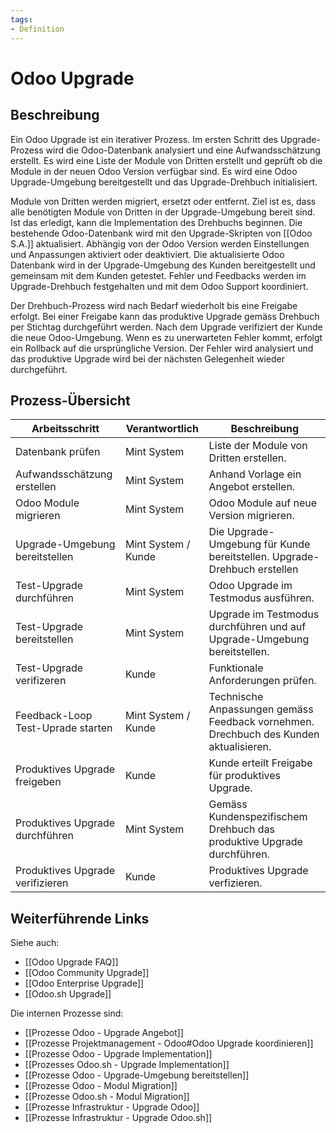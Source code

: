 ```yaml
---
tags:
- Definition
---
```

# Odoo Upgrade

## Beschreibung

Ein Odoo Upgrade ist ein iterativer Prozess. Im ersten Schritt des Upgrade-Prozess wird die Odoo-Datenbank analysiert und eine Aufwandsschätzung erstellt. Es wird eine Liste der Module von Dritten erstellt und geprüft ob die Module in der neuen Odoo Version verfügbar sind. Es wird eine Odoo Upgrade-Umgebung bereitgestellt und das Upgrade-Drehbuch initialisiert.

Module von Dritten werden migriert, ersetzt oder entfernt. Ziel ist es, dass alle benötigten Module von Dritten in der Upgrade-Umgebung bereit sind. Ist das erledigt, kann die Implementation des Drehbuchs beginnen. Die bestehende Odoo-Datenbank wird mit den Upgrade-Skripten von [[Odoo S.A.]] aktualisiert. Abhängig von der Odoo Version werden Einstellungen und Anpassungen aktiviert oder deaktiviert. Die aktualisierte Odoo Datenbank wird in der Upgrade-Umgebung des Kunden bereitgestellt und gemeinsam mit dem Kunden getestet. Fehler und Feedbacks werden im Upgrade-Drehbuch festgehalten und mit dem Odoo Support koordiniert.

Der Drehbuch-Prozess wird nach Bedarf wiederholt bis eine Freigabe erfolgt. Bei einer Freigabe kann das produktive Upgrade gemäss Drehbuch per Stichtag durchgeführt werden. Nach dem Upgrade verifiziert der Kunde die neue Odoo-Umgebung. Wenn es zu unerwarteten Fehler kommt, erfolgt ein Rollback auf die ursprüngliche Version. Der Fehler wird analysiert und das produktive Upgrade wird bei der nächsten Gelegenheit wieder durchgeführt.

## Prozess-Übersicht

| Arbeitsschritt                    | Verantwortlich       | Beschreibung                                                                          |
| --------------------------------- | -------------------- | ------------------------------------------------------------------------------------- |
| Datenbank prüfen                  | Mint System          | Liste der Module von Dritten erstellen.                                               |
| Aufwandsschätzung erstellen       | Mint System          | Anhand Vorlage ein Angebot erstellen.                                                 |
| Odoo Module migrieren             | Mint System          | Odoo Module auf neue Version migrieren.                                               |
| Upgrade-Umgebung bereitstellen    | Mint  System / Kunde | Die Upgrade-Umgebung für Kunde bereitstellen. Upgrade-Drehbuch erstellen              |
| Test-Upgrade durchführen          | Mint System          | Odoo Upgrade im Testmodus ausführen.                                                  |
| Test-Upgrade bereitstellen        | Mint System          | Upgrade im Testmodus durchführen und auf Upgrade-Umgebung bereitstellen.              |
| Test-Upgrade verifizeren          | Kunde                | Funktionale Anforderungen prüfen.                                                     |
| Feedback-Loop Test-Uprade starten | Mint System / Kunde  | Technische Anpassungen gemäss Feedback vornehmen. Drechbuch des Kunden aktualisieren. |
| Produktives Upgrade freigeben     | Kunde                | Kunde erteilt Freigabe für produktives Upgrade.                                       |
| Produktives Upgrade durchführen   | Mint System          | Gemäss Kundenspezifischem Drehbuch das produktive Upgrade durchführen.                |
| Produktives Upgrade verifizieren  | Kunde                | Produktives Upgrade verfizieren.                                                      |

## Weiterführende Links

Siehe auch: 

* [[Odoo Upgrade FAQ]]
* [[Odoo Community Upgrade]]
* [[Odoo Enterprise Upgrade]]
* [[Odoo.sh Upgrade]]

Die internen Prozesse sind:

* [[Prozesse Odoo - Upgrade Angebot]]
* [[Prozesse Projektmanagement - Odoo#Odoo Upgrade koordinieren]]
* [[Prozesse Odoo - Upgrade Implementation]]
* [[Prozesses Odoo.sh - Upgrade Implementation]]
* [[Prozesse Odoo - Upgrade-Umgebung bereitstellen]]
* [[Prozesse Odoo - Modul Migration]]
* [[Prozesse Odoo.sh - Modul Migration]]
* [[Prozesse Infrastruktur - Upgrade Odoo]]
* [[Prozesse Infrastruktur - Upgrade Odoo.sh]]
